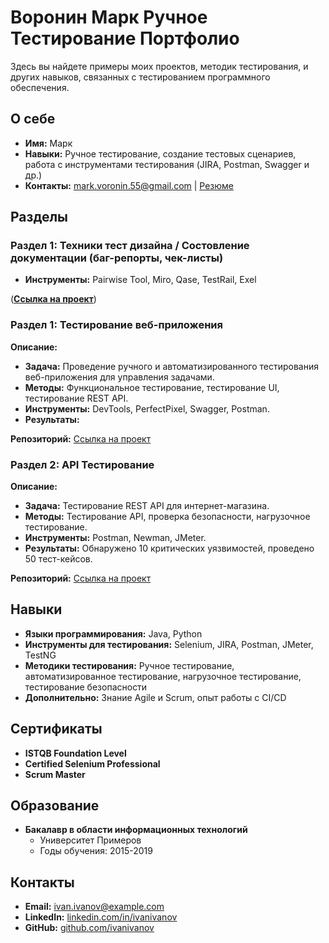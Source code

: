 # Воронин Марк Ручное Тестирование Портфолио

Здесь вы найдете примеры моих проектов, методик тестирования, и других навыков, связанных с тестированием программного обеспечения.

## О себе
- **Имя:** Марк
- **Навыки:** Ручное тестирование, создание тестовых сценариев, работа с инструментами тестирования (JIRA, Postman, Swagger и др.)
- **Контакты:** mark.voronin.55@gmail.com | [Резюме](https://hh.ru/applicant/resumes/view?resume=e9856612ff0d42b2f80039ed1f6a54344b414f)

## Разделы

### Раздел 1: Техники тест дизайна / Состовление документации (баг-репорты, чек-листы)

- **Инструменты:** Pairwise Tool, Miro, Qase, TestRail, Exel

([**Ссылка на проект**](https://github.com/MarkVORNO/MarkVORNO/edit/main/Section_1.md))


### Раздел 1: Тестирование веб-приложения

**Описание:**
- **Задача:** Проведение ручного и автоматизированного тестирования веб-приложения для управления задачами.
- **Методы:** Функциональное тестирование, тестирование UI, тестирование REST API.
- **Инструменты:** DevTools, PerfectPixel, Swagger, Postman.
- **Результаты:** 

**Репозиторий:** [Ссылка на проект](https://github.com/ivanivanov/web-app-testing)

### Раздел 2: API Тестирование

**Описание:**
- **Задача:** Тестирование REST API для интернет-магазина.
- **Методы:** Тестирование API, проверка безопасности, нагрузочное тестирование.
- **Инструменты:** Postman, Newman, JMeter.
- **Результаты:** Обнаружено 10 критических уязвимостей, проведено 50 тест-кейсов.

**Репозиторий:** [Ссылка на проект](https://github.com/ivanivanov/api-testing)

## Навыки

- **Языки программирования:** Java, Python
- **Инструменты для тестирования:** Selenium, JIRA, Postman, JMeter, TestNG
- **Методики тестирования:** Ручное тестирование, автоматизированное тестирование, нагрузочное тестирование, тестирование безопасности
- **Дополнительно:** Знание Agile и Scrum, опыт работы с CI/CD

## Сертификаты

- **ISTQB Foundation Level**
- **Certified Selenium Professional**
- **Scrum Master**

## Образование

- **Бакалавр в области информационных технологий**
  - Университет Примеров
  - Годы обучения: 2015-2019

## Контакты

- **Email:** ivan.ivanov@example.com
- **LinkedIn:** [linkedin.com/in/ivanivanov](https://www.linkedin.com/in/ivanivanov)
- **GitHub:** [github.com/ivanivanov](https://github.com/ivanivanov)

